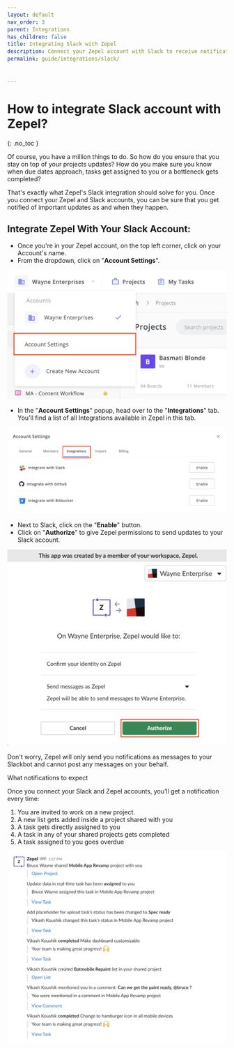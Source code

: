 ```yaml
---
layout: default
nav_order: 3
parent: Integrations
has_children: false
title: Integrating Slack with Zepel
description: Connect your Zepel account with Slack to receive notifications and updates on your project.
permalink: guide/integrations/slack/


---
```

# How to integrate Slack account with Zepel?

{: .no_toc }

Of course, you have a million things to do. So how do you ensure that you stay on top of your projects updates? How do you make sure you know when due dates approach, tasks get assigned to you or a bottleneck gets completed?

That's exactly what Zepel's Slack integration should solve for you. Once you connect your Zepel and Slack accounts, you can be sure that you get notified of important updates as and when they happen. 

## Integrate Zepel With Your Slack Account:

* Once you're in your Zepel account, on the top left corner, click on your Account's name.
* From the dropdown, click on "**Account Settings**".

![Click on Account Settings from Accounts dropdown](/assets/uploads/account-settings.png "Account Settings")

* In the "**Account Settings**" popup, head over to the "**Integrations**" tab. You'll find a list of all Integrations available in Zepel in this tab.

![Head over to Integrations tab in Account Settings](/assets/uploads/integrations-tab.png "Integrations tab in Account Settings")

* Next to Slack, click on the "**Enable**" button.
* Click on "**Authorize**" to give Zepel permissions to send updates to your Slack account.

![Authorize Zepel in Slack to send you notifications](/assets/uploads/authorize-zepel-in-slack.png "Authorize in Slack")

Don't worry, Zepel will only send you notifications as messages to your Slackbot and cannot post any messages on your behalf. 

What notifications to expect

Once you connect your Slack and Zepel accounts, you’ll get a notification every time:

1. You are invited to work on a new project.
2. A new list gets added inside a project shared with you
3. A task gets directly assigned to you
4. A task in any of your shared projects gets completed
5. A task assigned to you goes overdue

![Get Zepel project notifications in Slack](/assets/uploads/zepel-notifications-on-slack.png "Zepel notifications in Slack")
